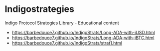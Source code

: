 # Indigostrategies
Indigo Protocol Strategies Library - Educational content

- https://barbedouce7.github.io/IndigoStrats/Long-ADA-with-iUSD.html
- https://barbedouce7.github.io/IndigoStrats/Long-ADA-with-iBTC.html
- https://barbedouce7.github.io/IndigoStrats/strat1.html
